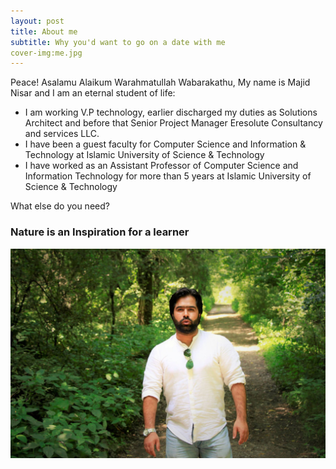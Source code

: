 ```yaml
---
layout: post
title: About me
subtitle: Why you'd want to go on a date with me
cover-img:me.jpg
---
```


Peace! Asalamu Alaikum Warahmatullah Wabarakathu,
My name is Majid Nisar and I am an eternal student of life:

- I am working V.P technology, earlier discharged my duties as  Solutions Architect and before that Senior Project Manager Eresolute Consultancy and services LLC.
- I have been a guest faculty for Computer Science and Information & Technology at Islamic University of Science & Technology
- I have worked as an Assistant Professor of Computer Science and Information Technology for more than 5 years at Islamic University of Science & Technology

What else do you need?

### Nature is an Inspiration for a learner
![m'lady](/img/Me.jpg)
